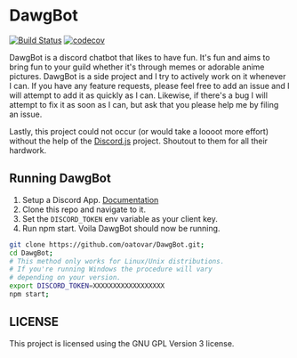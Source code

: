 # DawgBot

[![Build Status](https://travis-ci.org/oatovar/DawgBot.svg?branch=master)](https://travis-ci.org/oatovar/DawgBot)
[![codecov](https://codecov.io/gh/oatovar/DawgBot/branch/master/graph/badge.svg)](https://codecov.io/gh/oatovar/DawgBot)

DawgBot is a discord chatbot that likes to have fun. It's fun and aims to bring fun to your guild whether it's through memes or adorable anime pictures. DawgBot is a side project and I try to actively work on it whenever I can. If you have any feature requests, please feel free to add an issue and I will attempt to add it as quickly as I can. Likewise, if there's a bug I will attempt to fix it as soon as I can, but ask that you please help me by filing an issue.

Lastly, this project could not occur (or would take a loooot more effort) without the help of the [Discord.js](https://discord.js.org/#/) project. Shoutout to them for all their hardwork.

## Running DawgBot
1. Setup a Discord App. [Documentation](https://discordapp.com/developers/docs/intro)
2. Clone this repo and navigate to it.
3. Set the `DISCORD_TOKEN` env variable as your client key.
4. Run npm start. Voila DawgBot should now be running.
```sh
git clone https://github.com/oatovar/DawgBot.git;
cd DawgBot;
# This method only works for Linux/Unix distributions.
# If you're running Windows the procedure will vary
# depending on your version.
export DISCORD_TOKEN=XXXXXXXXXXXXXXXXXX
npm start;
```

## LICENSE
This project is licensed using the GNU GPL Version 3 license.